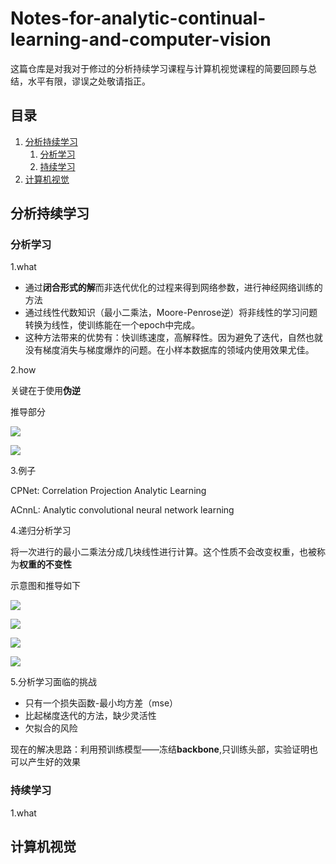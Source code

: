 # Notes-for-analytic-continual-learning-and-computer-vision
这篇仓库是对我对于修过的分析持续学习课程与计算机视觉课程的简要回顾与总结，水平有限，谬误之处敬请指正。

## 目录
1. [分析持续学习](#分析持续学习)
    1. [分析学习](#分析学习)
    2. [持续学习](#持续学习)
2. [计算机视觉](#计算机视觉)
## 分析持续学习
### 分析学习

1.what
* 通过**闭合形式的解**而非迭代优化的过程来得到网络参数，进行神经网络训练的方法
* 通过线性代数知识（最小二乘法，Moore-Penrose逆）将非线性的学习问题转换为线性，使训练能在一个epoch中完成。
* 这种方法带来的优势有：快训练速度，高解释性。因为避免了迭代，自然也就没有梯度消失与梯度爆炸的问题。在小样本数据库的领域内使用效果尤佳。

2.how

关键在于使用**伪逆**

推导部分

![](/analytic-learning/how-1.jpg "")

![](/analytic-learning/how-2.jpg "")

3.例子

CPNet: Correlation Projection Analytic Learning

ACnnL: Analytic convolutional neural network learning

4.递归分析学习

将一次进行的最小二乘法分成几块线性进行计算。这个性质不会改变权重，也被称为**权重的不变性**

示意图和推导如下

![](/analytic-learning/BRMP-1.jpg "")

![](/analytic-learning/BRMP-2.jpg "")

![](/analytic-learning/BRMP-3.jpg "")

![](/analytic-learning/BRMP-4.jpg "")

5.分析学习面临的挑战

* 只有一个损失函数-最小均方差（mse）
* 比起梯度迭代的方法，缺少灵活性
* 欠拟合的风险

现在的解决思路：利用预训练模型——冻结**backbone**,只训练头部，实验证明也可以产生好的效果

### 持续学习

1.what



## 计算机视觉
